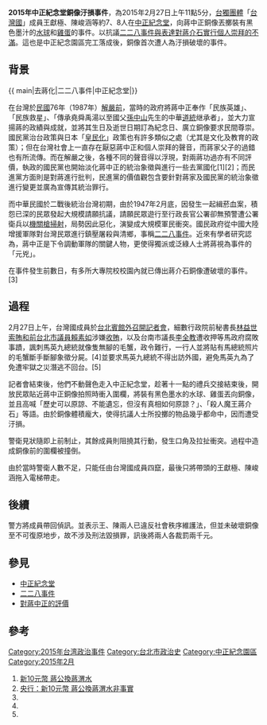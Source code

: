 **2015年中正紀念堂銅像汙損事件**，為2015年2月27日上午11點5分，[台獨團體](https://zh.wikipedia.org/wiki/台獨 "wikilink")「[台灣國](../Page/908台灣國運動.md "wikilink")」成員王獻極、陳峻涵等約7、8人在[中正紀念堂](../Page/中正紀念堂.md "wikilink")，向蔣中正銅像丟擲裝有黑色墨汁的[水球](../Page/水球.md "wikilink")和[雞蛋](../Page/雞蛋.md "wikilink")的事件。以抗議[二二八事件與表達對蔣介石實行](https://zh.wikipedia.org/wiki/二二八事件 "wikilink")[個人崇拜的不滿](https://zh.wikipedia.org/wiki/個人崇拜 "wikilink")。這也是中正紀念園區完工落成後，銅像首次遭人為汙損破壞的事件。

## 背景

{{ main|去蔣化|二二八事件|中正紀念堂|}}

在台灣於[民國](https://zh.wikipedia.org/wiki/民國紀元 "wikilink")76年（1987年）[解嚴前](https://zh.wikipedia.org/wiki/台灣省戒嚴令 "wikilink")，當時的政府將蔣中正奉作「民族英雄」、「民族救星」、「傳承堯舜禹湯以至國父[孫中山](../Page/孫中山.md "wikilink")先生的中華[道統](../Page/道統.md "wikilink")继承者」，並大力宣揚蔣的政績與成就，並將其生日及逝世日期訂為紀念日、廣立銅像要求民間尊崇。國民黨治台政策與日本「[皇民化](https://zh.wikipedia.org/wiki/皇民化 "wikilink")」政策也有許多類似之處（尤其是文化及教育的政策）；但在台灣社會上一直存在厭惡蔣中正和個人崇拜的聲音，而蔣家父子的過錯也有所流傳。而在解嚴之後，各種不同的聲音得以浮現，對兩蔣功過亦有不同評價，執政的國民黨也開始淡化蔣中正的統治象徵與進行一些去黨國化\[1\]\[2\]；而民進黨方面則是對蔣進行批判，民進黨的價值觀包含要針對蔣家及國民黨的統治象徵進行變更並廣為宣傳其統治罪行。

而中華民國於二戰後統治台灣初期，由於1947年2月底，因發生一起緝菸血案，積怨已深的民眾發起大規模請願抗議，請願民眾遊行至行政長官公署卻無預警遭公署衛兵以[機關槍掃射](https://zh.wikipedia.org/wiki/機關槍 "wikilink")，局勢因此惡化，演變成大規模軍民衝突。國民政府從中國大陸增援軍隊對台灣民眾進行鎮壓屠殺與清鄉，事稱[二二八事件](https://zh.wikipedia.org/wiki/二二八事件 "wikilink")。近來有學者研究認為，蔣中正是下令調動軍隊的關鍵人物，更使得獨派或泛綠人士將蔣視為事件的「元兇」。

在事件發生前數日，有多所大專院校校園內就已傳出蔣介石銅像遭破壞的事件。\[3\]

## 過程

2月27日上午，台灣國成員於[台北賓館外召開記者會](https://zh.wikipedia.org/wiki/台北賓館 "wikilink")，細數行政院前秘書長[林益世](../Page/林益世.md "wikilink")[索賄和前台北市議員](../Page/林益世索賄案.md "wikilink")[賴素如](../Page/賴素如.md "wikilink")涉嫌[收賄](https://zh.wikipedia.org/wiki/太極雙星弊案 "wikilink")，以及台南市議長[李全教](../Page/李全教.md "wikilink")遭收押等馬政府腐敗事蹟，諷刺馬英九總統就像隻無腳的毛蟹，政令難行，一行人並將貼有馬總統照片的毛蟹斷手斷腳象徵分屍。\[4\]並要求馬英九總統不得出訪外國，避免馬英九為了免遭牢獄之災潛逃不回台。\[5\]

記者會結束後，他們不動聲色走入中正紀念堂，趁著十一點的禮兵交接結束後，開放民眾貼近蔣中正銅像拍照時衝入圍欄，將裝有黑色墨水的水球、雞蛋丟向銅像，並且高喊「歷史可以原諒、不能遺忘，但沒有真相如何原諒？」、「殺人魔王蔣介石」等語。由於銅像體積龐大，使得抗議人士所投擲的物品幾乎都命中，因而遭受汙損。

警衛見狀隨即上前制止，其餘成員則阻撓其行動，發生口角及拉扯衝突。過程中造成銅像前的圍欄被撞倒。

由於當時警衛人數不足，只能任由台灣國成員四竄，最後只將帶頭的王獻極、陳峻涵拖入電梯帶走。

## 後續

警方將成員帶回偵訊。並表示王、陳兩人已違反社會秩序維護法，但並未破壞銅像至不可復原地步，故不涉及刑法毀損罪，訊後將兩人各裁罰兩千元。

## 參見

  - [中正紀念堂](../Page/中正紀念堂.md "wikilink")
  - [二二八事件](https://zh.wikipedia.org/wiki/二二八事件 "wikilink")
  - [對蔣中正的評價](../Page/對蔣中正的評價.md "wikilink")

## 參考

[Category:2015年台湾政治事件](https://zh.wikipedia.org/wiki/Category:2015年台湾政治事件 "wikilink") [Category:台北市政治史](https://zh.wikipedia.org/wiki/Category:台北市政治史 "wikilink") [Category:中正紀念園區](https://zh.wikipedia.org/wiki/Category:中正紀念園區 "wikilink") [Category:2015年2月](https://zh.wikipedia.org/wiki/Category:2015年2月 "wikilink")

1.  [新10元幣 蔣公換蔣渭水](http://udn.com/NEWS/FINANCE/FIN4/4434341.shtml)
2.  [央行：新10元幣 蔣公換蔣渭水非事實](http://news.msn.com.tw/news871600.aspx)
3.
4.
5.